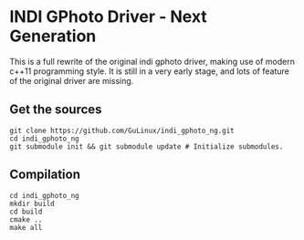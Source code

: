 INDI GPhoto Driver - Next Generation
====================================

This is a full rewrite of the original indi gphoto driver, making use of modern c++11 programming style.
It is still in a very early stage, and lots of feature of the original driver are missing.

Get the sources
---------------

    git clone https://github.com/GuLinux/indi_gphoto_ng.git
    cd indi_gphoto_ng
    git submodule init && git submodule update # Initialize submodules.


Compilation
-----------

    cd indi_gphoto_ng
    mkdir build
    cd build
    cmake ..
    make all


